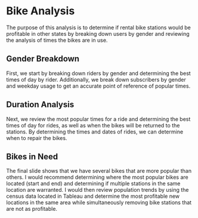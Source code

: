 # Bike Analysis
The purpose of this analysis is to determine if rental bike stations would be profitable in other states by breaking down users by gender and reviewing the analysis of times the bikes are in use.

## Gender Breakdown
First, we start by breaking down riders by gender and determining the best times of day by rider. Additionally, we break down subscribers by gender and weekday usage to get an accurate point of reference of popular times.

## Duration Analysis
Next, we review the most popular times for a ride and determining the best times of day for rides, as well as when the bikes will be returned to the stations. By determining the times and dates of rides, we can determine when to repair the bikes.

## Bikes in Need
The final slide shows that we have several bikes that are more popular than others. I would recommend determining where the most popular bikes are located (start and end) and determining if multiple stations in the same location are warranted. I would then review population trends by using the census data located in Tableau and determine the most profitable new locations in the same area while simultaneously removing bike stations that are not as profitable.
